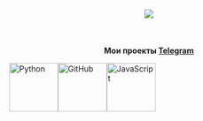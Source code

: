 <h1 align="center">
    <a href="https://git.io/typing-svg">
        <img src="https://readme-typing-svg.herokuapp.com?font=Josefin+Sans&pause=1200&color=F79A00&background=1A0CFF00&center=true&vCenter=true&repeat=false&random=true&width=441&height=59&lines=%D0%94%D0%BE%D0%B1%D1%80%D0%BE+%D0%BF%D0%BE%D0%B6%D0%B0%D0%BB%D0%BE%D0%B2%D0%B0%D1%82%D1%8C!;Welcome!" />
    </a>
</h1>

<br/>
<div align="center">

  **Мои проекты [Telegram]((https://t.me/joiningchannels))**


 </div>



  <div style="display: flex; align-items: flex-start;">
  <img src="https://techstack-generator.vercel.app/python-icon.svg" alt="Python" width="88" height="88" />
  <img src="https://techstack-generator.vercel.app/github-icon.svg" alt="GitHub" width="88" height="88" />
  <img src="https://techstack-generator.vercel.app/js-icon.svg" alt="JavaScript" width="88" height="88" />
</div>
